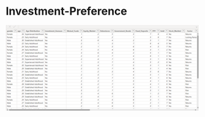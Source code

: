 # Investment-Preference


![Table](https://github.com/Ola-ykay/Investment-Preference/blob/main/Investment_table.png)

